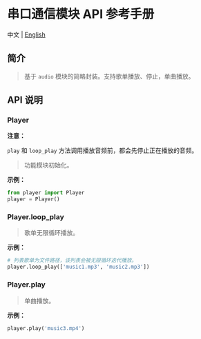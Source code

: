 # 串口通信模块 API 参考手册

中文 | [English](../en/player_API_Reference.md)

## 简介

> 基于 `audio` 模块的简略封装。支持歌单播放、停止，单曲播放。

## API 说明

### Player

**注意：**

`play` 和 `loop_play` 方法调用播放音频前，都会先停止正在播放的音频。

> 功能模块初始化。

**示例：**

```python
from player import Player
player = Player()
```

### Player.loop_play

> 歌单无限循环播放。

**示例：**

```python
# 列表歌单为文件路径，该列表会被无限循环迭代播放。
player.loop_play(['music1.mp3', 'music2.mp3'])
```

### Player.play

> 单曲播放。

**示例：**

```python
player.play('music3.mp4')
```
